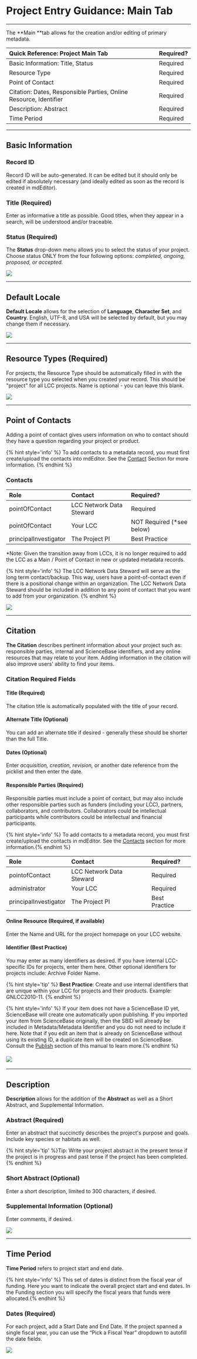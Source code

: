 # Project Entry Guidance: Main Tab

---

The **Main **tab allows for the creation and/or editing of primary metadata.

| Quick Reference: Project Main Tab | Required? |
| :--- |:--- |
| Basic Information: Title, Status |Required |
| Resource Type |Required |
| Point of Contact |Required |
| Citation: Dates, Responsible Parties, Online Resource, Identifier |Required |
| Description: Abstract |Required |
| Time Period |Required |

---

## Basic Information

### Record ID 

Record ID will be auto-generated. It can be edited but it should only be edited if absolutely necessary (and ideally edited as soon as the record is created in mdEditor).

### Title \(Required\)

Enter as informative a title as possible. Good titles, when they appear in a search, will be understood and/or traceable.

### Status \(Required\)

The **Status** drop-down menu allows you to select the status of your project. Choose status ONLY from the four following options: _completed, ongoing, proposed, or accepted._

![](/assets/main_screenshot_updated.png)

---

## Default Locale

**Default Locale** allows for the selection of **Language**, **Character Set**, and **Country**. English, UTF-8, and USA will be selected by default, but you may change them if necessary.

![](/assets/default_locale.png)

---

## Resource Types \(Required\)

For projects, the Resource Type should be automatically filled in with the resource type you selected when you created your record. This should be "project" for all LCC projects. Name is optional - you can leave this blank.

![](/assets/resource_types.png)

---

## Point of Contacts

Adding a point of contact gives users information on who to contact should they have a question regarding your project or product. 

{% hint style='info' %} To add contacts to a metadata record, you must first create/upload the contacts into mdEditor. See the [Contact](/product-entry-guidance/contact-entry-guidance.md) Section for more information. {% endhint %}

### Contacts

| Role | Contact |Required?|
| :--- | :--- |:--- |
| pointOfContact | LCC Network Data Steward |Required|
| pointOfContact | Your LCC  | NOT Required (*see below) |
| principalInvestigator | The Project PI | Best Practice|

*Note: Given the transition away from LCCs, it is no longer required to add the LCC as a Main / Point of Contact in new or updated metadata records.

{% hint style='info' %} The LCC Network Data Steward will serve as the long term contact/backup. This way, users have a point-of-contact even if there is a positional change within an organization. The LCC Network Data Steward should be included in addition to any point of contact that you want to add from your organization. {% endhint %}


![](/assets/main_pointsofcontact.PNG)


---

## Citation

**The Citation** describes pertinent information about your project such as: responsible parties, internal and ScienceBase identifiers, and any online resources that may relate to your item. Adding information in the citation will also improve users' ability to find your items.

### Citation Required Fields

#### Title \(Required\)

The citation title is automatically populated with the title of your record.

#### Alternate Title \(Optional\)

You can add an alternate title if desired - generally these should be shorter than the full Title.

#### Dates \(Optional\)

Enter _acquisition, creation, revision,_ or another date reference from the picklist and then enter the date.

#### Responsible Parties \(Required\)

Responsible parties must include a point of contact, but may also include other responsible parties such as funders \(including your LCC\), partners, collaborators, and contributors. Collaborators could be intellectual participants while contributors could be intellectual and financial participants.

{% hint style='info' %} To add contacts to a metadata record, you must first create/upload the contacts in mdEditor. See the [Contacts](/contacts.md) section for more information.{% endhint %}


| Role | Contact | Required? |
| :--- | :--- | :--- |
| pointofContact | LCC Network Data Steward | Required |
| administrator | Your LCC | Required |
| principalInvestigator | The Project PI | Best Practice|


#### Online Resource \(Required, if available\)

Enter the Name and URL for the project homepage on your LCC website.

#### Identifier (Best Practice)

You may enter as many identifiers as desired. If you have internal LCC-specific IDs for projects, enter them here. Other optional identifiers for projects include: Archive Folder Name.

{% hint style='tip' %} **Best Practice**: Create and use internal identifiers that are unique within your LCC for projects and their products. Example: GNLCC2010-11. {% endhint %}

{% hint style='info' %} If your item does not have a ScienceBase ID yet, ScienceBase will create one automatically upon publishing. If you imported your item from ScienceBase originally, then the SBID will already be included in Metadata/Metadata Identifier and you do not need to include it here. Note that if you edit an item that is already on ScienceBase without using its existing ID, a duplicate item will be created on ScienceBase. Consult the [Publish](/publish.md) section of this manual to learn more.{% endhint %}



#### ![](/assets/citation_updated.png)

---

## Description

**Description** allows for the addition of the **Abstract** as well as a Short Abstract, and Supplemental Information.

### Abstract \(Required\)

Enter an abstract that succinctly describes the project's purpose and goals. Include key species or habitats as well.

{% hint style='tip' %}Tip: Write your project abstract in the present tense if the project is in progress and past tense if the project has been completed.{% endhint %}

### Short Abstract \(Optional\)

Enter a short description, limited to 300 characters, if desired.

### Supplemental Information \(Optional\)

Enter comments, if desired.

![](/assets/description_lcc.png)

---

## Time Period

**Time Period** refers to project start and end date.

{% hint style='info' %} This set of dates is distinct from the fiscal year of funding. Here you want to indicate the overall project start and end dates. In the Funding section you will specify the fiscal years that funds were allocated.{% endhint %}

### Dates \(Required\)

For each project, add a Start Date and End Date. If the project spanned a single fiscal year, you can use the “Pick a Fiscal Year” dropdown to autofill the date fields. 

![](/assets/main-time-period.PNG)





